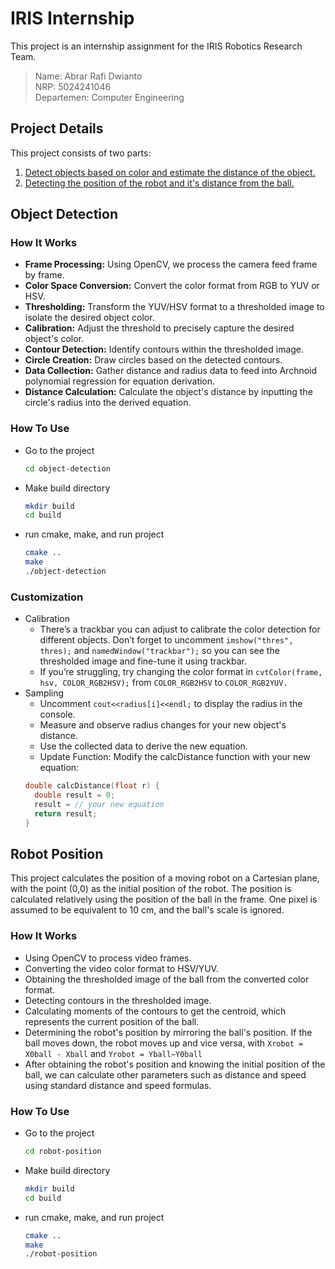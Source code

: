 
# IRIS Internship

This project is an internship assignment for the IRIS Robotics Research Team.

> Name: Abrar Rafi Dwianto <br>
> NRP: 5024241046 <br>
> Departemen: Computer Engineering

## Project Details
This project consists of two parts:

1. [Detect objects based on color and estimate the distance of the object.](#object-detection)
2. [Detecting the position of the robot and it's distance from the ball.](#robot-position)

## Object Detection
### How It Works
  - **Frame Processing:** Using OpenCV, we process the camera feed frame by frame.
  - **Color Space Conversion:** Convert the color format from RGB to YUV or HSV.
  - **Thresholding:** Transform the YUV/HSV format to a thresholded image to isolate the desired object color.
  - **Calibration:** Adjust the threshold to precisely capture the desired object's color.
  - **Contour Detection:** Identify contours within the thresholded image.
  - **Circle Creation:** Draw circles based on the detected contours.
  - **Data Collection:** Gather distance and radius data to feed into Archnoid polynomial regression for equation derivation.
  - **Distance Calculation:** Calculate the object's distance by inputting the circle's radius into the derived equation.

### How To Use
- Go to the project
  ```bash
  cd object-detection
  ```
- Make build directory
  ```bash
  mkdir build
  cd build
  ```
- run cmake, make, and run project
  ```bash
  cmake ..
  make
  ./object-detection
  ```

### Customization
  - Calibration
    - There’s a trackbar you can adjust to calibrate the color detection for different objects. Don’t forget to uncomment ```imshow("thres", thres);``` and ```namedWindow("trackbar");``` so you can see the thresholded image and fine-tune it using trackbar.
    - If you’re struggling, try changing the color format in ```cvtColor(frame, hsv, COLOR_RGB2HSV);``` from ```COLOR_RGB2HSV``` to ```COLOR_RGB2YUV.```
  - Sampling
    - Uncomment ```cout<<radius[i]<<endl;``` to display the radius in the console.
    - Measure and observe radius changes for your new object's distance.
    - Use the collected data to derive the new equation.
    - Update Function: Modify the calcDistance function with your new equation:
    ```cpp
    double calcDistance(float r) {
      double result = 0;
      result = // your new equation
      return result;
    }

## Robot Position
This project calculates the position of a moving robot on a Cartesian plane, with the point (0,0) as the initial position of the robot. The position is calculated relatively using the position of the ball in the frame. One pixel is assumed to be equivalent to 10 cm, and the ball's scale is ignored.

### How It Works
  - Using OpenCV to process video frames.
  - Converting the video color format to HSV/YUV.
  - Obtaining the thresholded image of the ball from the converted color format.
  - Detecting contours in the thresholded image.
  - Calculating moments of the contours to get the centroid, which represents the current position of the ball.
  - Determining the robot's position by mirroring the ball's position. If the ball moves down, the robot moves up and vice versa, with ```Xrobot = X0ball - Xball``` and ```Yrobot = Yball−Y0ball```
  - After obtaining the robot's position and knowing the initial position of the ball, we can calculate other parameters such as distance and speed using standard distance and speed formulas.

### How To Use
- Go to the project
  ```bash
  cd robot-position
  ```
- Make build directory
  ```bash
  mkdir build
  cd build
  ```
- run cmake, make, and run project
  ```bash
  cmake ..
  make
  ./robot-position
  ```
